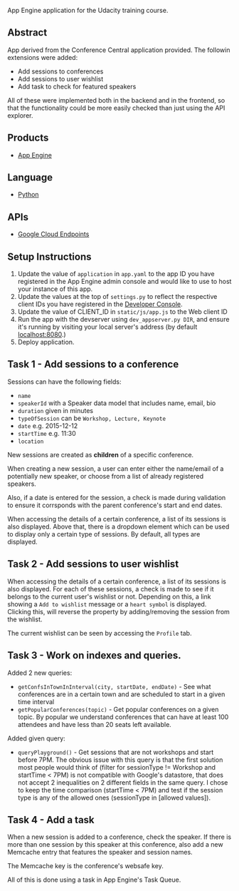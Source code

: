 App Engine application for the Udacity training course.

## Abstract
App derived from the Conference Central application provided.
The followin extensions were added:
- Add sessions to conferences
- Add sessions to user wishlist
- Add task to check for featured speakers

All of these were implemented both in the backend and in the frontend, 
so that the functionality could be more easily checked than just using
the API explorer.

## Products
- [App Engine][1]

## Language
- [Python][2]

## APIs
- [Google Cloud Endpoints][3]

## Setup Instructions
1. Update the value of `application` in `app.yaml` to the app ID you
   have registered in the App Engine admin console and would like to use to host
   your instance of this app.
1. Update the values at the top of `settings.py` to
   reflect the respective client IDs you have registered in the
   [Developer Console][4].
1. Update the value of CLIENT_ID in `static/js/app.js` to the Web client ID
1. Run the app with the devserver using `dev_appserver.py DIR`, and ensure it's 
	 running by visiting your local server's address (by default [localhost:8080][5].)
1. Deploy application.

## Task 1 - Add sessions to a conference
Sessions can have the following fields: 
- `name`
- `speakerId` with a Speaker data model that includes name, email, bio
- `duration` given in minutes
- `typeOfSession` can be `Workshop, Lecture, Keynote`
- `date` e.g. 2015-12-12
- `startTime` e.g. 11:30
- `location`

New sessions are created as __children__ of a specific conference.

When creating a new session, a user can enter either the name/email of a 
potentially new speaker, or choose from a list of already registered speakers.

Also, if a date is entered for the session, a check is made during validation
to ensure it corrsponds with the parent conference's start and end dates.

When accessing the details of a certain conference, a list of its sessions is
also displayed. Above that, there is a dropdown element which can be used to
display only a certain type of sessions. By default, all types are displayed.

## Task 2 - Add sessions to user wishlist

When accessing the details of a certain conference, a list of its sessions is
also displayed. For each of these sessions, a check is made to see if it
belongs to the current user's wishlist or not. Depending on this, a link showing
a `Add to wishlist` message or a `heart symbol` is displayed. Clicking this, 
will reverse the property by adding/removing the session from the wishlist.

The current wishlist can be seen by accessing the `Profile` tab.

## Task 3 - Work on indexes and queries.

Added 2 new queries:
- `getConfsInTownInInterval(city, startDate, endDate)` - See what conferences 
are in a certain town and are scheduled to start in a given time interval
- `getPopularConferences(topic)` - Get popular conferences on a given topic. By 
popular we understand conferences that can have at least 100 attendees and
have less than 20 seats left available.

Added given query:
- `queryPlayground()` - Get sessions that are not workshops and start before 7PM.
The obvious issue with this query is that the first solution most people would 
think of (filter for sessionType != Workshop and  startTime < 7PM) is not
compatible with Google's datastore, that does not accept 2 inequalities on
2 different fields in the same query. I chose to keep the time comparison
(startTime < 7PM) and test if the session type is any of the allowed ones 
(sessionType in [allowed values]).

## Task 4 - Add a task

When a new session is added to a conference, check the speaker. If there is more 
than one session by this speaker at this conference, also add a new Memcache 
entry that features the speaker and session names. 

The Memcache key is the conference's websafe key.

All of this is done using a task in App Engine's Task Queue.


[1]: https://developers.google.com/appengine
[2]: http://python.org
[3]: https://developers.google.com/appengine/docs/python/endpoints/
[4]: https://console.developers.google.com/
[5]: https://localhost:8080/
[6]: https://developers.google.com/appengine/docs/python/endpoints/endpoints_tool
